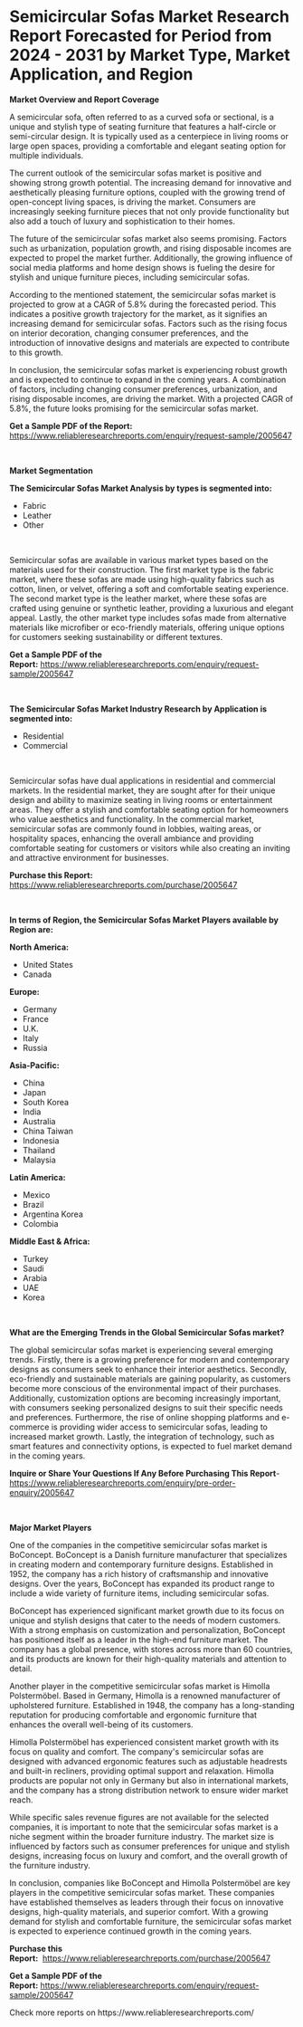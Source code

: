 <p><h1>Semicircular Sofas Market Research Report Forecasted for Period from 2024 -  2031 by Market Type, Market Application, and Region</h1></p><p><strong>Market Overview and Report Coverage</strong></p>
<p><p>A semicircular sofa, often referred to as a curved sofa or sectional, is a unique and stylish type of seating furniture that features a half-circle or semi-circular design. It is typically used as a centerpiece in living rooms or large open spaces, providing a comfortable and elegant seating option for multiple individuals.</p><p>The current outlook of the semicircular sofas market is positive and showing strong growth potential. The increasing demand for innovative and aesthetically pleasing furniture options, coupled with the growing trend of open-concept living spaces, is driving the market. Consumers are increasingly seeking furniture pieces that not only provide functionality but also add a touch of luxury and sophistication to their homes.</p><p>The future of the semicircular sofas market also seems promising. Factors such as urbanization, population growth, and rising disposable incomes are expected to propel the market further. Additionally, the growing influence of social media platforms and home design shows is fueling the desire for stylish and unique furniture pieces, including semicircular sofas.</p><p>According to the mentioned statement, the semicircular sofas market is projected to grow at a CAGR of 5.8% during the forecasted period. This indicates a positive growth trajectory for the market, as it signifies an increasing demand for semicircular sofas. Factors such as the rising focus on interior decoration, changing consumer preferences, and the introduction of innovative designs and materials are expected to contribute to this growth.</p><p>In conclusion, the semicircular sofas market is experiencing robust growth and is expected to continue to expand in the coming years. A combination of factors, including changing consumer preferences, urbanization, and rising disposable incomes, are driving the market. With a projected CAGR of 5.8%, the future looks promising for the semicircular sofas market.</p></p>
<p><strong>Get a Sample PDF of the Report:</strong> <a href="https://www.reliableresearchreports.com/enquiry/request-sample/2005647">https://www.reliableresearchreports.com/enquiry/request-sample/2005647</a></p>
<p>&nbsp;</p>
<p><strong>Market Segmentation</strong></p>
<p><strong>The Semicircular Sofas Market Analysis by types is segmented into:</strong></p>
<p><ul><li>Fabric</li><li>Leather</li><li>Other</li></ul></p>
<p>&nbsp;</p>
<p><p>Semicircular sofas are available in various market types based on the materials used for their construction. The first market type is the fabric market, where these sofas are made using high-quality fabrics such as cotton, linen, or velvet, offering a soft and comfortable seating experience. The second market type is the leather market, where these sofas are crafted using genuine or synthetic leather, providing a luxurious and elegant appeal. Lastly, the other market type includes sofas made from alternative materials like microfiber or eco-friendly materials, offering unique options for customers seeking sustainability or different textures.</p></p>
<p><strong>Get a Sample PDF of the Report:</strong>&nbsp;<a href="https://www.reliableresearchreports.com/enquiry/request-sample/2005647">https://www.reliableresearchreports.com/enquiry/request-sample/2005647</a></p>
<p>&nbsp;</p>
<p><strong>The Semicircular Sofas Market Industry Research by Application is segmented into:</strong></p>
<p><ul><li>Residential</li><li>Commercial</li></ul></p>
<p>&nbsp;</p>
<p><p>Semicircular sofas have dual applications in residential and commercial markets. In the residential market, they are sought after for their unique design and ability to maximize seating in living rooms or entertainment areas. They offer a stylish and comfortable seating option for homeowners who value aesthetics and functionality. In the commercial market, semicircular sofas are commonly found in lobbies, waiting areas, or hospitality spaces, enhancing the overall ambiance and providing comfortable seating for customers or visitors while also creating an inviting and attractive environment for businesses.</p></p>
<p><strong>Purchase this Report:</strong>&nbsp; <a href="https://www.reliableresearchreports.com/purchase/2005647">https://www.reliableresearchreports.com/purchase/2005647</a></p>
<p>&nbsp;</p>
<p><strong>In terms of Region, the Semicircular Sofas Market Players available by Region are:</strong></p>
<p>
    <p> <strong> North America: </strong>
        <ul>
            <li>United States</li>
            <li>Canada</li>
        </ul>
        </p> 
    <p> <strong> Europe: </strong>
        <ul>
            <li>Germany</li>
            <li>France</li>
            <li>U.K.</li>
            <li>Italy</li>
            <li>Russia</li>
        </ul>
        </p> 
    <p> <strong> Asia-Pacific: </strong>
        <ul>
            <li>China</li>
            <li>Japan</li>
            <li>South Korea</li>
            <li>India</li>
            <li>Australia</li>
            <li>China Taiwan</li>
            <li>Indonesia</li>
            <li>Thailand</li>
            <li>Malaysia</li>
        </ul>
        </p> 
    <p> <strong> Latin America: </strong>
        <ul>
            <li>Mexico</li>
            <li>Brazil</li>
            <li>Argentina Korea</li>
            <li>Colombia</li>
        </ul>
        </p> 
    <p> <strong> Middle East & Africa: </strong>
        <ul>
            <li>Turkey</li>
            <li>Saudi</li>
            <li>Arabia</li>
            <li>UAE</li>
            <li>Korea</li>
        </ul>
    </p>
    </p>
<p>&nbsp;</p>
<p><strong>What are the Emerging Trends in the Global Semicircular Sofas market?</strong></p>
<p><p>The global semicircular sofas market is experiencing several emerging trends. Firstly, there is a growing preference for modern and contemporary designs as consumers seek to enhance their interior aesthetics. Secondly, eco-friendly and sustainable materials are gaining popularity, as customers become more conscious of the environmental impact of their purchases. Additionally, customization options are becoming increasingly important, with consumers seeking personalized designs to suit their specific needs and preferences. Furthermore, the rise of online shopping platforms and e-commerce is providing wider access to semicircular sofas, leading to increased market growth. Lastly, the integration of technology, such as smart features and connectivity options, is expected to fuel market demand in the coming years.</p></p>
<p><strong>Inquire or Share Your Questions If Any Before Purchasing This Report</strong>- <a href="https://www.reliableresearchreports.com/enquiry/pre-order-enquiry/2005647">https://www.reliableresearchreports.com/enquiry/pre-order-enquiry/2005647</a></p>
<p>&nbsp;</p>
<p><strong>Major Market Players</strong></p>
<p><p>One of the companies in the competitive semicircular sofas market is BoConcept. BoConcept is a Danish furniture manufacturer that specializes in creating modern and contemporary furniture designs. Established in 1952, the company has a rich history of craftsmanship and innovative designs. Over the years, BoConcept has expanded its product range to include a wide variety of furniture items, including semicircular sofas.</p><p>BoConcept has experienced significant market growth due to its focus on unique and stylish designs that cater to the needs of modern customers. With a strong emphasis on customization and personalization, BoConcept has positioned itself as a leader in the high-end furniture market. The company has a global presence, with stores across more than 60 countries, and its products are known for their high-quality materials and attention to detail.</p><p>Another player in the competitive semicircular sofas market is Himolla Polstermöbel. Based in Germany, Himolla is a renowned manufacturer of upholstered furniture. Established in 1948, the company has a long-standing reputation for producing comfortable and ergonomic furniture that enhances the overall well-being of its customers.</p><p>Himolla Polstermöbel has experienced consistent market growth with its focus on quality and comfort. The company's semicircular sofas are designed with advanced ergonomic features such as adjustable headrests and built-in recliners, providing optimal support and relaxation. Himolla products are popular not only in Germany but also in international markets, and the company has a strong distribution network to ensure wider market reach.</p><p>While specific sales revenue figures are not available for the selected companies, it is important to note that the semicircular sofas market is a niche segment within the broader furniture industry. The market size is influenced by factors such as consumer preferences for unique and stylish designs, increasing focus on luxury and comfort, and the overall growth of the furniture industry.</p><p>In conclusion, companies like BoConcept and Himolla Polstermöbel are key players in the competitive semicircular sofas market. These companies have established themselves as leaders through their focus on innovative designs, high-quality materials, and superior comfort. With a growing demand for stylish and comfortable furniture, the semicircular sofas market is expected to experience continued growth in the coming years.</p></p>
<p><strong>Purchase this Report:</strong>&nbsp;&nbsp;<a href="https://www.reliableresearchreports.com/purchase/2005647">https://www.reliableresearchreports.com/purchase/2005647</a></p>
<p></p>
<p><strong>Get a Sample PDF of the Report:</strong>&nbsp;<a href="https://www.reliableresearchreports.com/enquiry/request-sample/2005647">https://www.reliableresearchreports.com/enquiry/request-sample/2005647</a></p>
<p>Check more reports on https://www.reliableresearchreports.com/</p>